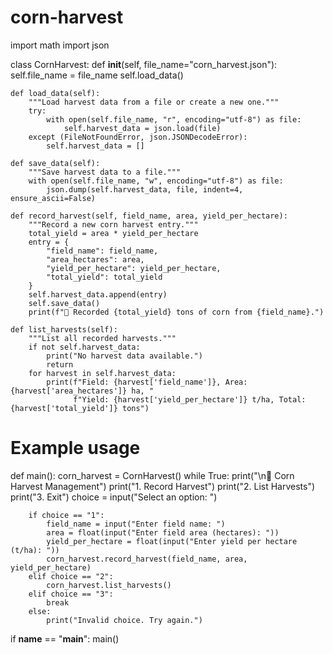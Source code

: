 # corn-harvest
import math
import json

class CornHarvest:
    def __init__(self, file_name="corn_harvest.json"):
        self.file_name = file_name
        self.load_data()

    def load_data(self):
        """Load harvest data from a file or create a new one."""
        try:
            with open(self.file_name, "r", encoding="utf-8") as file:
                self.harvest_data = json.load(file)
        except (FileNotFoundError, json.JSONDecodeError):
            self.harvest_data = []

    def save_data(self):
        """Save harvest data to a file."""
        with open(self.file_name, "w", encoding="utf-8") as file:
            json.dump(self.harvest_data, file, indent=4, ensure_ascii=False)

    def record_harvest(self, field_name, area, yield_per_hectare):
        """Record a new corn harvest entry."""
        total_yield = area * yield_per_hectare
        entry = {
            "field_name": field_name,
            "area_hectares": area,
            "yield_per_hectare": yield_per_hectare,
            "total_yield": total_yield
        }
        self.harvest_data.append(entry)
        self.save_data()
        print(f"🌽 Recorded {total_yield} tons of corn from {field_name}.")

    def list_harvests(self):
        """List all recorded harvests."""
        if not self.harvest_data:
            print("No harvest data available.")
            return
        for harvest in self.harvest_data:
            print(f"Field: {harvest['field_name']}, Area: {harvest['area_hectares']} ha, "
                  f"Yield: {harvest['yield_per_hectare']} t/ha, Total: {harvest['total_yield']} tons")

# Example usage
def main():
    corn_harvest = CornHarvest()
    while True:
        print("\n🌽 Corn Harvest Management")
        print("1. Record Harvest")
        print("2. List Harvests")
        print("3. Exit")
        choice = input("Select an option: ")
        
        if choice == "1":
            field_name = input("Enter field name: ")
            area = float(input("Enter field area (hectares): "))
            yield_per_hectare = float(input("Enter yield per hectare (t/ha): "))
            corn_harvest.record_harvest(field_name, area, yield_per_hectare)
        elif choice == "2":
            corn_harvest.list_harvests()
        elif choice == "3":
            break
        else:
            print("Invalid choice. Try again.")

if __name__ == "__main__":
    main()
